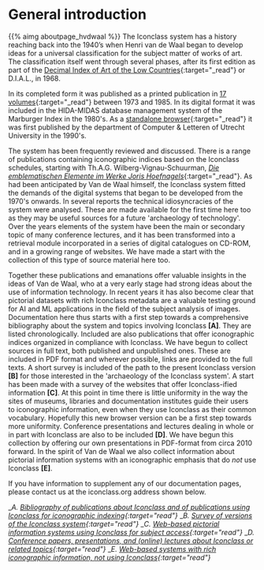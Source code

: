 # General introduction

{{% aimg aboutpage_hvdwaal %}}
The Iconclass system has a history reaching back into the 1940’s when Henri van de Waal began to develop ideas for a universal classification for the subject matter of works of art. The classification itself went through several phases, after its first edition as part of the [Decimal Index of Art of the Low Countries](abouta#dial){:target="_read"} or D.I.A.L., in 1968.

In its completed form it was published as a printed publication in [17 volumes](aboutb#iconoriginal){:target="_read"} between 1973 and 1985.
In its digital format it was included in the HIDA-MIDAS database management system of the Marburger Index in the 1980's. As a [standalone browser](aboutb#firstbrowser){:target="_read"} it was first published by the department of Computer & Letteren of Utrecht University in the 1990's.

The system has been frequently reviewed and discussed. There is a range of publications containing iconographic indices based on the Iconclass schedules, starting with Th.A.G. Wilberg-Vignau-Schuurman, [_Die emblematischen Elemente im Werke Joris Hoefnagels_](abouta#wilberg){:target="_read"}. As had been anticipated by Van de Waal himself, the Iconclass system fitted the demands of the digital systems that began to be developed from the 1970's onwards. In several reports the technical idiosyncracies of the system were analysed. These are made available for the first time here too as they may be useful sources for a future 'archaeology of technology'. 
Over the years elements of the system have been the main or secondary topic of many conference lectures, and it has been transformed into a retrieval module incorporated in a series of digital catalogues on CD-ROM, and in a growing range of websites. We have made a start with the collection of this type of source material here too. 

Together these publications and emanations offer valuable insights in the ideas of Van de Waal, who at a very early stage had strong ideas about the use of information technology. In recent years it has also become clear that pictorial datasets with rich Iconclass metadata are a valuable testing ground for AI and ML applications in the field of the subject analysis of images. 
Documentation here thus starts with a first step towards a comprehensive bibliography about the system and topics involving Iconclass __[A]__. They are listed chronologically. Included are also publications that offer iconographic indices organized in compliance with Iconclass. We have begun to collect sources in full text, both published and unpublished ones. These are included in PDF format and wherever possible, links are provided to the full texts. 
A short survey is included of the path to the present Iconclass version __[B]__ for those interested in the 'archaeology of the Iconclass system'.
A start has been made with a survey of the websites that offer Iconclass-ified information __[C]__. At this point in time there is little uniformity in the way the sites of museums, libraries and documentation institutes guide their users to iconographic information, even when they use Iconclass as their common vocabulary. Hopefully this new browser version can be a first step towards more uniformity. 
Conference presentations and lectures dealing in whole or in part with Iconclass are also to be included __[D]__. We have begun this collection by offering our own presentations in PDF-format from circa 2010 forward. In the spirit of Van de Waal we also collect information about pictorial information systems with an iconographic emphasis that do _not_ use Iconclass __[E]__. 

If you have information to supplement any of our documentation pages, please contact us at the iconclass.org address shown below. 

__A. [Bibliography of publications about Iconclass and of publications using Iconclass for iconographic indexing](abouta#bibliography){:target="_read"}__
__B. [Survey of versions of the Iconclass system](aboutb#survey){:target="_read"}__
__C. [Web-based pictorial information systems using Iconclass for subject access](aboutc#webpisys){:target="_read"}__
__D. [Conference papers, presentations, and (online) lectures about Iconclass or related topics](aboutd#presentations){:target="_read"}__
__E. [Web-based systems with rich iconographic information, _not_ using Iconclass](aboute#other){:target="_read"}__







